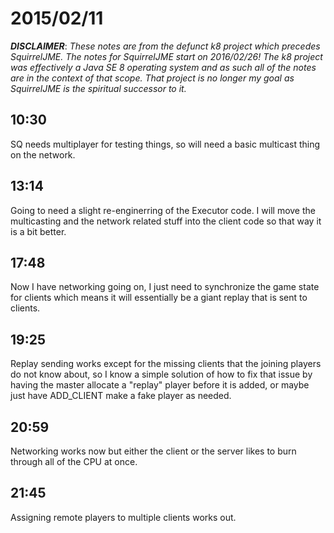 # 2015/02/11

***DISCLAIMER***: _These notes are from the defunct k8 project which_
_precedes SquirrelJME. The notes for SquirrelJME start on 2016/02/26!_
_The k8 project was effectively a Java SE 8 operating system and as such_
_all of the notes are in the context of that scope. That project is no_
_longer my goal as SquirrelJME is the spiritual successor to it._

## 10:30

SQ needs multiplayer for testing things, so will need a basic multicast thing
on the network.

## 13:14

Going to need a slight re-enginerring of the Executor code. I will move the
multicasting and the network related stuff into the client code so that way it
is a bit better.

## 17:48

Now I have networking going on, I just need to synchronize the game state for
clients which means it will essentially be a giant replay that is sent to
clients.

## 19:25

Replay sending works except for the missing clients that the joining players
do not know about, so I know a simple solution of how to fix that issue by
having the master allocate a "replay" player before it is added, or maybe just
have ADD_CLIENT make a fake player as needed.

## 20:59

Networking works now but either the client or the server likes to burn through
all of the CPU at once.

## 21:45

Assigning remote players to multiple clients works out.

